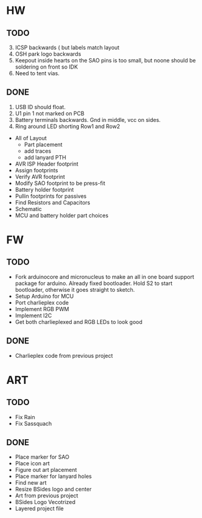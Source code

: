 # HW
## TODO
3. ICSP backwards ( but labels match layout
4. OSH park logo backwards
8. Keepout inside hearts on the SAO pins is too small, but noone should be soldering on front so IDK
9. Need to tent vias.
## DONE
1. USB ID should float.
2. U1 pin 1 not marked on PCB
5. Battery terminals backwards. Gnd in middle, vcc on sides.
6. Ring around LED shorting Row1 and Row2
* All of Layout
  * Part placement
  * add traces
  * add lanyard PTH
* AVR ISP Header footprint
* Assign footprints
* Verify AVR footprint
* Modify SAO footprint to be press-fit
* Battery holder footprint
* Pullin footprints for passives
* Find Resistors and Capacitors
* Schematic  
* MCU and battery holder part choices

# FW
## TODO  
* Fork arduinocore and micronucleus to make an all in one board support package for arduino.
Already fixed bootloader. Hold S2 to start bootloader, otherwise it goes straight to sketch.
* Setup Arduino for MCU
* Port charlieplex code
* Implement RGB PWM
* Implement I2C
* Get both charlieplexed and RGB LEDs to look good

## DONE  
* Charlieplex code from previous project

# ART
## TODO 
* Fix Rain
* Fix Sassquach
 
## DONE 
* Place marker for SAO
* Place icon art
* Figure out art placement
* Place marker for lanyard holes
* Find new art
* Resize BSides logo and center
* Art from previous project
* BSides Logo Vecotrized
* Layered project file
